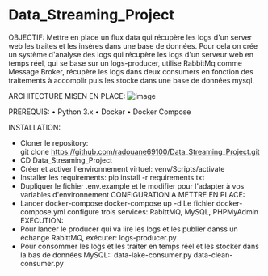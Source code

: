 # Data_Streaming_Project

OBJECTIF: 
Mettre en place un flux data qui récupère les logs d'un server web les traites et les insères dans une base de données.
Pour cela on crée un système d'analyse des logs qui récupère les logs d'un serveur web en temps réel, qui se base sur  un logs-producer, utilise RabbitMq comme Message Broker, récupère les logs dans deux consumers en fonction des traitements à accomplir puis les stocke dans une base de données mysql.


ARCHITECTURE MISEN EN PLACE:
![image](https://user-images.githubusercontent.com/115105703/236688102-45526cc2-c72a-4280-8474-4265d2cf1c76.png)

PREREQUIS:
    •	Python 3.x
    •	Docker
    •	Docker Compose
    
INSTALLATION:

- Cloner le repository:  
  git clone https://github.com/radouane69100/Data_Streaming_Project.git
- CD Data_Streaming_Project
- Créer et activer l'environnement virtuel:
  venv/Scripts/activate
- Installer les requirements:
  pip install -r requirements.txt
- Dupliquer le fichier .env.example et le modifier pour l'adapter à vos variables d'environnement
CONFIGURATION A METTRE EN PLACE:
- Lancer docker-compose
  docker-compose up -d
  Le fichier docker-compose.yml configure trois services: RabittMQ, MySQL, PHPMyAdmin
EXECUTION:
 - Pour lancer le producer qui va lire les logs et les publier danss un échange RabittMQ, exécuter: 
          logs-producer.py
 - Pour consommer les logs et les traiter en temps réel et les stocker dans la bas de données MySQL::
          data-lake-consumer.py
          data-clean-consumer.py
